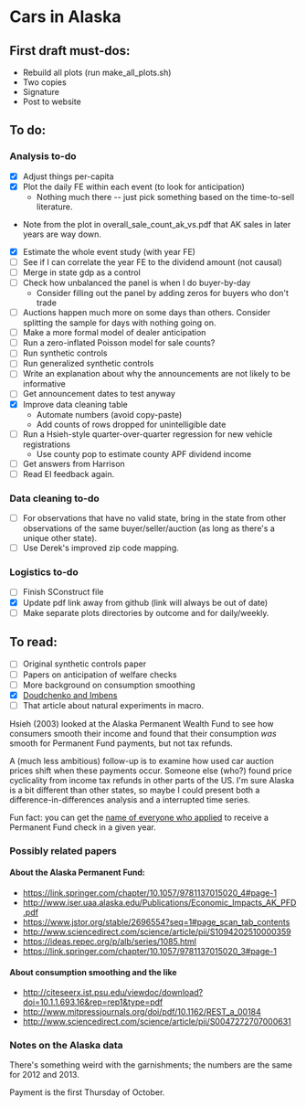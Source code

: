 # Cars in Alaska

## First draft must-dos:
- Rebuild all plots (run make_all_plots.sh)
- Two copies
- Signature
- Post to website

## To do:
### Analysis to-do
- [x] Adjust things per-capita
- [x] Plot the daily FE within each event (to look for anticipation)
    - Nothing much there -- just pick something based on the time-to-sell literature.
- Note from the plot in overall_sale_count_ak_vs.pdf that AK sales in later years are way down.
- [x] Estimate the whole event study (with year FE)
- [ ] See if I can correlate the year FE to the dividend amount (not causal)
- [ ] Merge in state gdp as a control
- [ ] Check how unbalanced the panel is when I do buyer-by-day
    - Consider filling out the panel by adding zeros for buyers who don't trade
- [ ] Auctions happen much more on some days than others. Consider splitting the sample for days with nothing going on.
- [ ] Make a more formal model of dealer anticipation
- [ ] Run a zero-inflated Poisson model for sale counts?
- [ ] Run synthetic controls
- [ ] Run generalized synthetic controls
- [ ] Write an explanation about why the announcements are not likely to be informative
- [ ] Get announcement dates to test anyway
- [x] Improve data cleaning table
    - Automate numbers (avoid copy-paste)
    - Add counts of rows dropped for unintelligible date
- [ ] Run a Hsieh-style quarter-over-quarter regression for new vehicle registrations
    - Use county pop to estimate county APF dividend income
- [ ] Get answers from Harrison
- [ ] Read EI feedback again.

### Data cleaning to-do
- [ ] For observations that have no valid state, bring in the state from other observations of the same buyer/seller/auction (as long as there's a unique other state).
- [ ] Use Derek's improved zip code mapping.

### Logistics to-do
- [ ] Finish SConstruct file
- [x] Update pdf link away from github (link will always be out of date)
- [ ] Make separate plots directories by outcome and for daily/weekly.

## To read:
- [ ] Original synthetic controls paper
- [ ] Papers on anticipation of welfare checks
- [ ] More background on consumption smoothing
- [x] [Doudchenko and Imbens](https://www.nber.org/papers/w22791)
- [ ] That article about natural experiments in macro.

Hsieh (2003) looked at the Alaska Permanent Wealth Fund to see how consumers smooth their income and found that their consumption _was_ smooth for Permanent Fund payments, but not tax refunds.

A (much less ambitious) follow-up is to examine how used car auction prices shift when these payments occur.
Someone else (who?) found price cyclicality from income tax refunds in other parts of the US.
I'm sure Alaska is a bit different than other states, so maybe I could present both a difference-in-differences analysis and a interrupted time series.

Fun fact: you can get the [name of everyone who applied](https://pfd.alaska.gov/Division-Info/Applicant-Database) to receive a Permanent Fund check in a given year.


### Possibly related papers
#### About the Alaska Permanent Fund:
- https://link.springer.com/chapter/10.1057/9781137015020_4#page-1
- http://www.iser.uaa.alaska.edu/Publications/Economic_Impacts_AK_PFD.pdf
- https://www.jstor.org/stable/2696554?seq=1#page_scan_tab_contents
- http://www.sciencedirect.com/science/article/pii/S1094202510000359
- https://ideas.repec.org/p/alb/series/1085.html
- https://link.springer.com/chapter/10.1057/9781137015020_3#page-1
#### About consumption smoothing and the like
- http://citeseerx.ist.psu.edu/viewdoc/download?doi=10.1.1.693.16&rep=rep1&type=pdf
- http://www.mitpressjournals.org/doi/pdf/10.1162/REST_a_00184
- http://www.sciencedirect.com/science/article/pii/S0047272707000631

### Notes on the Alaska data
There's something weird with the garnishments; the numbers are the same for 2012 and 2013.

Payment is the first Thursday of October.
